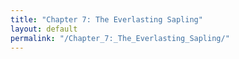 ```yaml
---
title: "Chapter 7: The Everlasting Sapling"
layout: default  
permalink: "/Chapter_7:_The_Everlasting_Sapling/"
---
```

